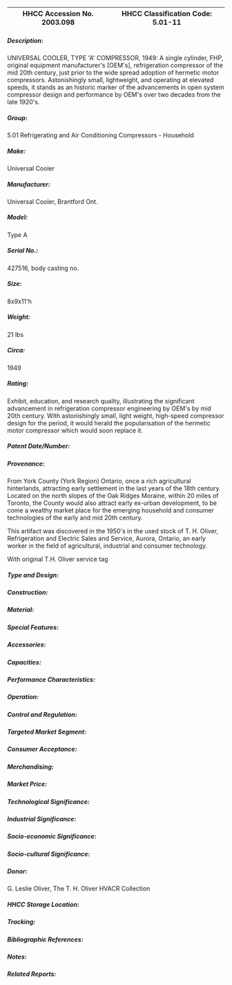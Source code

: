 | **HHCC Accession No. 2003.098** |**HHCC Classification Code:  5.01-11**|
| ----------- | ----------- |
##### Description:
UNIVERSAL COOLER, TYPE 'A' COMPRESSOR, 1949: A single cylinder, FHP, original equipment manufacturer's [OEM's], refrigeration compressor of the mid 20th century, just prior to the wide spread adoption of hermetic motor compressors. Astonishingly small, lightweight, and operating at elevated speeds, it stands as an historic marker of the advancements in open system compressor design and performance by OEM's over two decades from the late 1920's.
##### Group:
5.01 Refrigerating and Air Conditioning Compressors - Household

##### Make:
Universal Cooler

##### Manufacturer:
Universal Cooler, Brantford Ont.

##### Model:
Type A

##### Serial No.:
427516, body casting no.

##### Size:
8x9x11'h

##### Weight:
21 lbs

##### Circa:
1949

##### Rating:
Exhibit, education, and research quality, illustrating the significant advancement in refrigeration compressor engineering by OEM's by mid 20th century. With astonishingly small, light weight, high-speed compressor design for the period, it would herald the popularisation of the hermetic motor compressor which would soon replace it.

##### Patent Date/Number:


##### Provenance:
From York County (York Region) Ontario, once a rich agricultural hinterlands, attracting early settlement in the last years of the 18th century. Located on the north slopes of the Oak Ridges Moraine, within 20 miles of Toronto, the County would also attract early ex-urban development, to be come a wealthy market place for the emerging household and consumer technologies of the early and mid 20th century. 

This artifact was discovered in the 1950's in the used stock of T. H. Oliver, Refrigeration and Electric Sales and Service, Aurora, Ontario, an early worker in the field of agricultural, industrial and consumer technology. 

With original T.H. Oliver service tag

##### Type and Design:


##### Construction:


##### Material:


##### Special Features:


##### Accessories:


##### Capacities:


##### Performance Characteristics:


##### Operation:


##### Control and Regulation:


##### Targeted Market Segment:


##### Consumer Acceptance:


##### Merchandising:


##### Market Price:


##### Technological Significance:


##### Industrial Significance:


##### Socio-economic Significance:


##### Socio-cultural Significance:


##### Donor:
G. Leslie Oliver, The T. H. Oliver HVACR Collection

##### HHCC Storage Location:


##### Tracking:


##### Bibliographic References:


##### Notes:


##### Related Reports:

